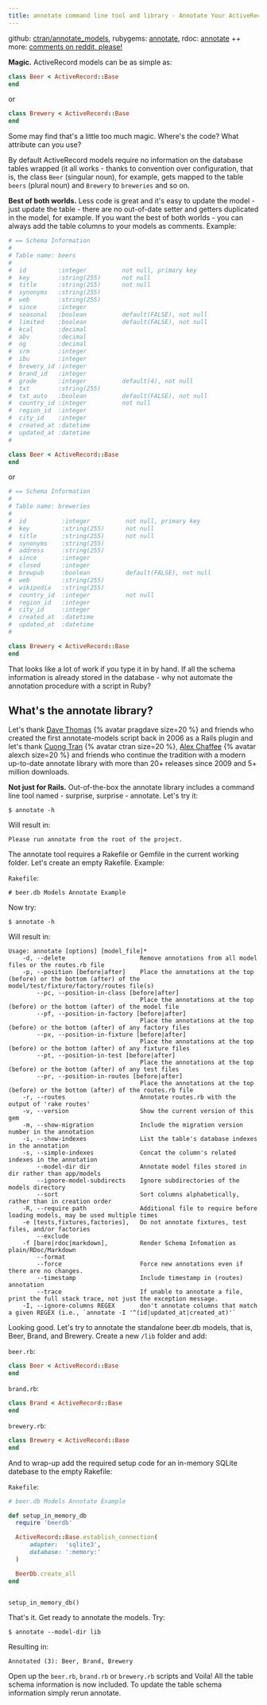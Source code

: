 ```yaml
---
title: annotate command line tool and library - Annotate Your ActiveRecord Models with Comments about Your Database Table Structure
---
```



github: [ctran/annotate_models](https://github.com/ctran/annotate_models),
rubygems: [annotate](https://rubygems.org/gems/annotate),
rdoc: [annotate](http://rubydoc.info/gems/annotate)  ++
more: [comments on reddit, please!](https://www.reddit.com/r/ruby/comments/7kehho/day_17_ruby_advent_calendar_2017_annotate/)



**Magic.**
ActiveRecord models can be as simple as:

``` ruby
class Beer < ActiveRecord::Base
end
```

or

``` ruby
class Brewery < ActiveRecord::Base
end
```

Some may find that's a little too much magic.
Where's the code? What attribute can you use?

By default ActiveRecord models require no information on the database tables wrapped
(it all works - thanks to convention over configuration, that is,
the class `Beer` (singular noun), for example, gets mapped to the table `beers` (plural noun)
and `Brewery` to `breweries` and so on.

**Best of both worlds.**
Less code is great and it's easy to update the model - just update the table -
there are no out-of-date setter and getters duplicated in the model, for example.
If you want the best of both worlds - you can always add the table columns to your models as comments.
Example:

``` ruby
# == Schema Information
#
# Table name: beers
#
#  id         :integer          not null, primary key
#  key        :string(255)      not null
#  title      :string(255)      not null
#  synonyms   :string(255)
#  web        :string(255)
#  since      :integer
#  seasonal   :boolean          default(FALSE), not null
#  limited    :boolean          default(FALSE), not null
#  kcal       :decimal
#  abv        :decimal
#  og         :decimal
#  srm        :integer
#  ibu        :integer
#  brewery_id :integer
#  brand_id   :integer
#  grade      :integer          default(4), not null
#  txt        :string(255)
#  txt_auto   :boolean          default(FALSE), not null
#  country_id :integer          not null
#  region_id  :integer
#  city_id    :integer
#  created_at :datetime
#  updated_at :datetime
#

class Beer < ActiveRecord::Base
end
```

or

``` ruby
# == Schema Information
#
# Table name: breweries
#
#  id          :integer          not null, primary key
#  key         :string(255)      not null
#  title       :string(255)      not null
#  synonyms    :string(255)
#  address     :string(255)
#  since       :integer
#  closed      :integer
#  brewpub     :boolean          default(FALSE), not null
#  web         :string(255)
#  wikipedia   :string(255)
#  country_id  :integer          not null
#  region_id   :integer
#  city_id     :integer
#  created_at  :datetime
#  updated_at  :datetime
#

class Brewery < ActiveRecord::Base
end
```

That looks like a lot of work if you type it in by hand.
If all the schema information is already stored in the database - why not automate the annotation procedure with a script in Ruby?


## What's the annotate library?

Let's thank [Dave Thomas](https://rubygems.org/profiles/pragdave1) {% avatar pragdave size=20 %}
and friends
who created the first annotate-models script back in 2006 as a Rails plugin
and let's thank [Cuong Tran](https://rubygems.org/profiles/ctran) {% avatar ctran size=20 %},
[Alex Chaffee](https://rubygems.org/profiles/alexch) {% avatar alexch size=20 %} and friends
who continue the tradition with a modern up-to-date annotate library
with more than 20+ releases since 2009 and 5+ million downloads.



**Not just for Rails.**
Out-of-the-box the annotate library includes
a command line tool named - surprise, surprise - annotate. Let's try it:

```
$ annotate -h
```

Will result in:

```
Please run annotate from the root of the project.
```

The annotate tool requires a Rakefile or Gemfile in the current working folder. Let's create an empty
Rakefile. Example:

`Rakefile`:

```
# beer.db Models Annotate Example
```

Now try:

```
$ annotate -h
```

Will result in:

```
Usage: annotate [options] [model_file]*
    -d, --delete                     Remove annotations from all model files or the routes.rb file
    -p, --position [before|after]    Place the annotations at the top (before) or the bottom (after) of the model/test/fixture/factory/routes file(s)
        --pc, --position-in-class [before|after]
                                     Place the annotations at the top (before) or the bottom (after) of the model file
        --pf, --position-in-factory [before|after]
                                     Place the annotations at the top (before) or the bottom (after) of any factory files
        --px, --position-in-fixture [before|after]
                                     Place the annotations at the top (before) or the bottom (after) of any fixture files
        --pt, --position-in-test [before|after]
                                     Place the annotations at the top (before) or the bottom (after) of any test files
        --pr, --position-in-routes [before|after]
                                     Place the annotations at the top (before) or the bottom (after) of the routes.rb file
    -r, --routes                     Annotate routes.rb with the output of 'rake routes'
    -v, --version                    Show the current version of this gem
    -m, --show-migration             Include the migration version number in the annotation
    -i, --show-indexes               List the table's database indexes in the annotation
    -s, --simple-indexes             Concat the column's related indexes in the annotation
        --model-dir dir              Annotate model files stored in dir rather than app/models
        --ignore-model-subdirects    Ignore subdirectories of the models directory
        --sort                       Sort columns alphabetically, rather than in creation order
    -R, --require path               Additional file to require before loading models, may be used multiple times
    -e [tests,fixtures,factories],   Do not annotate fixtures, test files, and/or factories
        --exclude
    -f [bare|rdoc|markdown],         Render Schema Infomation as plain/RDoc/Markdown
        --format
        --force                      Force new annotations even if there are no changes.
        --timestamp                  Include timestamp in (routes) annotation
        --trace                      If unable to annotate a file, print the full stack trace, not just the exception message.
    -I, --ignore-columns REGEX       don't annotate columns that match a given REGEX (i.e., `annotate -I '^(id|updated_at|created_at)'`
```

Looking good. Let's try to annotate the standalone beer.db models, that is, Beer, Brand, and Brewery.
Create a new `/lib` folder and add:

`beer.rb`:

``` ruby
class Beer < ActiveRecord::Base
end
```

`brand.rb`:

``` ruby
class Brand < ActiveRecord::Base
end
```

`brewery.rb`:

``` ruby
class Brewery < ActiveRecord::Base
end
```

And to wrap-up add the required setup code for an in-memory SQLite datebase to the empty Rakefile:

`Rakefile`:

``` ruby
# beer.db Models Annotate Example

def setup_in_memory_db
  require 'beerdb'

  ActiveRecord::Base.establish_connection(
      adapter:  'sqlite3',
      database: ':memory:'
  )

  BeerDb.create_all
end


setup_in_memory_db()
```

That's it. Get ready to annotate the models. Try:

```
$ annotate --model-dir lib
```

Resulting in:

```
Annotated (3): Beer, Brand, Brewery
```

Open up the `beer.rb`, `brand.rb` or `brewery.rb` scripts and Voila!
All the table schema information is now included.
To update the table schema information simply rerun annotate.
